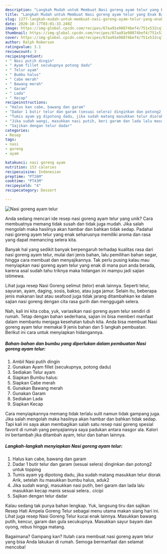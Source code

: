 ```yaml
---
description: "Langkah Mudah untuk Membuat Nasi goreng ayam telur yang Enak Banget"
title: "Langkah Mudah untuk Membuat Nasi goreng ayam telur yang Enak Banget"
slug: 1277-langkah-mudah-untuk-membuat-nasi-goreng-ayam-telur-yang-enak-banget
date: 2020-10-17T03:01:33.240Z
image: https://img-global.cpcdn.com/recipes/67aa91e98874bef4/751x532cq70/nasi-goreng-ayam-telur-foto-resep-utama.jpg
thumbnail: https://img-global.cpcdn.com/recipes/67aa91e98874bef4/751x532cq70/nasi-goreng-ayam-telur-foto-resep-utama.jpg
cover: https://img-global.cpcdn.com/recipes/67aa91e98874bef4/751x532cq70/nasi-goreng-ayam-telur-foto-resep-utama.jpg
author: Ralph Roberson
ratingvalue: 3.1
reviewcount: 3
recipeingredient:
- " Nasi putih dingin"
- " Ayam fillet secukupnya potong dadu"
- " Telur ayam"
- " Bumbu halus"
- " Cabe merah"
- " Bawang merah"
- " Garam"
- " Lada"
- " Kecap"
recipeinstructions:
- "Halus kan cabe, bawang dan garam"
- "Dadar 1 butir telur dan garam (sesuai selera) dinginkan dan potong2 untuk topping"
- "Tumis ayam yg dipotong dadu, jika sudah matang masukkan telur diorak Arik, setelah itu masukkan bumbu halus, aduk2"
- "Jika sudah wangi, masukkan nasi putih, beri garam dan lada lalu masukkan kecap manis sesuai selera.. cicipi"
- "Sajikan dengan telur dadar"
categories:
- Resep
tags:
- nasi
- goreng
- ayam

katakunci: nasi goreng ayam 
nutrition: 153 calories
recipecuisine: Indonesian
preptime: "PT26M"
cooktime: "PT43M"
recipeyield: "4"
recipecategory: Dessert

---
```



![Nasi goreng ayam telur](https://img-global.cpcdn.com/recipes/67aa91e98874bef4/751x532cq70/nasi-goreng-ayam-telur-foto-resep-utama.jpg)

Anda sedang mencari ide resep nasi goreng ayam telur yang unik? Cara membuatnya memang tidak susah dan tidak juga mudah. Jika salah mengolah maka hasilnya akan hambar dan bahkan tidak sedap. Padahal nasi goreng ayam telur yang enak seharusnya memiliki aroma dan rasa yang dapat memancing selera kita.

Banyak hal yang sedikit banyak berpengaruh terhadap kualitas rasa dari nasi goreng ayam telur, mulai dari jenis bahan, lalu pemilihan bahan segar, hingga cara membuat dan menyajikannya. Tak perlu pusing kalau mau menyiapkan nasi goreng ayam telur yang enak di mana pun anda berada, karena asal sudah tahu triknya maka hidangan ini mampu jadi sajian istimewa.

Lihat juga resep Nasi Goreng selimut (telor) enak lainnya. Seperti telur, sayuran, ayam, daging, sosis, bakso, atau juga jamur. Selain itu, beberapa jenis makanan laut atau seafood juga tidak jarang ditambahkan ke dalam sajian nasi goreng dengan cita rasa gurih dan menggugah selera.


Nah, kali ini kita coba, yuk, variasikan nasi goreng ayam telur sendiri di rumah. Tetap dengan bahan sederhana, sajian ini bisa memberi manfaat dalam membantu menjaga kesehatan tubuh kita. Anda bisa membuat Nasi goreng ayam telur memakai 9 jenis bahan dan 5 langkah pembuatan. Berikut ini cara untuk menyiapkan hidangannya.

<!--inarticleads1-->

##### Bahan-bahan dan bumbu yang diperlukan dalam pembuatan Nasi goreng ayam telur:

1. Ambil  Nasi putih dingin
1. Gunakan  Ayam fillet (secukupnya, potong dadu)
1. Sediakan  Telur ayam
1. Siapkan  Bumbu halus:
1. Siapkan  Cabe merah
1. Gunakan  Bawang merah
1. Gunakan  Garam
1. Sediakan  Lada
1. Siapkan  Kecap


Cara menyiapkannya memang tidak terlalu sulit namun tidak gampang juga. Jika salah mengolah maka hasilnya akan hambar dan bahkan tidak sedap. Tapi kali ini saya akan membagikan salah satu resep nasi goreng spesial favorit di rumah yang penyajiannya saya padukan antara nasgor ala. Kalori ini bertambah jika ditambah ayam, telur dan bahan lainnya. 

<!--inarticleads2-->

##### Langkah-langkah menyiapkan Nasi goreng ayam telur:

1. Halus kan cabe, bawang dan garam
1. Dadar 1 butir telur dan garam (sesuai selera) dinginkan dan potong2 untuk topping
1. Tumis ayam yg dipotong dadu, jika sudah matang masukkan telur diorak Arik, setelah itu masukkan bumbu halus, aduk2
1. Jika sudah wangi, masukkan nasi putih, beri garam dan lada lalu masukkan kecap manis sesuai selera.. cicipi
1. Sajikan dengan telur dadar


Kalau sedang tak punya bahan lengkap. Yuk, langsung tiru dan sajikan Resep Hati Ampela Goreng Telur sebagai menu utama makan siang hari ini. Lihat juga resep Nasi Goreng Telur kucai enak lainnya. Masukkan bawang putih, kencur, garam dan gula secukupnya. Masukkan sayur bayam dan oyong, rebus hingga matang. 

Bagaimana? Gampang kan? Itulah cara membuat nasi goreng ayam telur yang bisa Anda lakukan di rumah. Semoga bermanfaat dan selamat mencoba!
